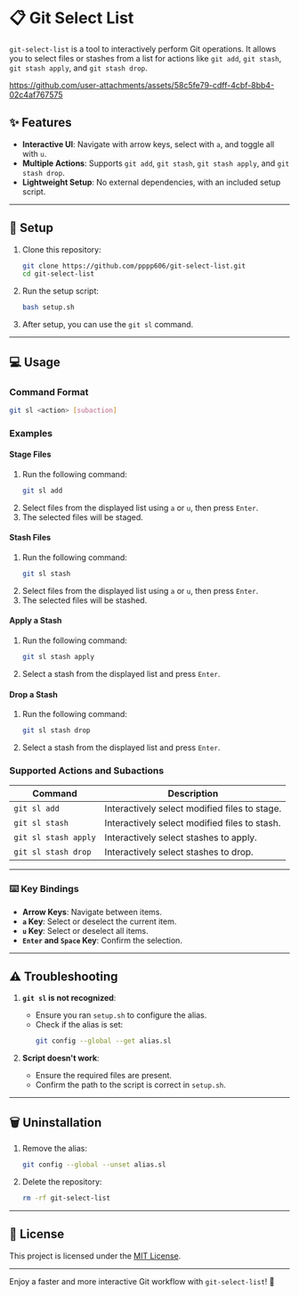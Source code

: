 # 📋 Git Select List

`git-select-list` is a tool to interactively perform Git operations. It allows you to select files or stashes from a list for actions like `git add`, `git stash`, `git stash apply`, and `git stash drop`.

https://github.com/user-attachments/assets/58c5fe79-cdff-4cbf-8bb4-02c4af767575

## ✨ Features

- **Interactive UI**: Navigate with arrow keys, select with `a`, and toggle all with `u`.
- **Multiple Actions**: Supports `git add`, `git stash`, `git stash apply`, and `git stash drop`.
- **Lightweight Setup**: No external dependencies, with an included setup script.

---

## 🔨 Setup

1. Clone this repository:
   ```bash
   git clone https://github.com/pppp606/git-select-list.git
   cd git-select-list
   ```

2. Run the setup script:
   ```bash
   bash setup.sh
   ```

3. After setup, you can use the `git sl` command.

---

## 💻 Usage

### Command Format

```bash
git sl <action> [subaction]
```

### Examples

#### Stage Files
1. Run the following command:
   ```bash
   git sl add
   ```
2. Select files from the displayed list using `a` or `u`, then press `Enter`.
3. The selected files will be staged.

#### Stash Files
1. Run the following command:
   ```bash
   git sl stash
   ```
2. Select files from the displayed list using `a` or `u`, then press `Enter`.
3. The selected files will be stashed.

#### Apply a Stash
1. Run the following command:
   ```bash
   git sl stash apply
   ```
2. Select a stash from the displayed list and press `Enter`.

#### Drop a Stash
1. Run the following command:
   ```bash
   git sl stash drop
   ```
2. Select a stash from the displayed list and press `Enter`.


### Supported Actions and Subactions

| Command                 | Description                                           |
|-------------------------|-------------------------------------------------------|
| `git sl add`            | Interactively select modified files to stage.         |
| `git sl stash`          | Interactively select modified files to stash.         |
| `git sl stash apply`    | Interactively select stashes to apply.                |
| `git sl stash drop`     | Interactively select stashes to drop.                 |

---

### ⌨️ Key Bindings

- **Arrow Keys**: Navigate between items.
- **`a` Key**: Select or deselect the current item.
- **`u` Key**: Select or deselect all items.
- **`Enter` and `Space` Key**: Confirm the selection.

---

## ⚠️ Troubleshooting

1. **`git sl` is not recognized**:
   - Ensure you ran `setup.sh` to configure the alias.
   - Check if the alias is set:
     ```bash
     git config --global --get alias.sl
     ```

2. **Script doesn't work**:
   - Ensure the required files are present.
   - Confirm the path to the script is correct in `setup.sh`.

---

## 🗑️ Uninstallation

1. Remove the alias:
   ```bash
   git config --global --unset alias.sl
   ```

2. Delete the repository:
   ```bash
   rm -rf git-select-list
   ```

---

## 📄 License

This project is licensed under the [MIT License](LICENSE).

---

Enjoy a faster and more interactive Git workflow with `git-select-list`! 🎉

